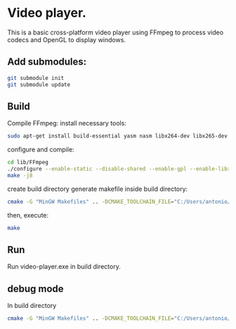 # Video player.
This is a basic cross-platform video player using FFmpeg to process video codecs and OpenGL to display windows.
## Add submodules:
```bash
git submodule init
git submodule update
```
## Build
Compile FFmpeg:
install necessary tools:
```bash
sudo apt-get install build-essential yasm nasm libx264-dev libx265-dev
```
configure and compile:
```bash
cd lib/FFmpeg
./configure --enable-static --disable-shared --enable-gpl --enable-libx264 --enable-libx265
make -j8
```

create build directory
generate makefile inside build directory:
```bash
cmake -G "MinGW Makefiles" .. -DCMAKE_TOOLCHAIN_FILE="C:/Users/antonio/Development/vcpkg/scripts/buildsystems/vcpkg.cmake"
```
then, execute:
```bash
make
```
## Run
Run video-player.exe in build directory.

## debug mode
In build directory
```bash
cmake -G "MinGW Makefiles" .. -DCMAKE_TOOLCHAIN_FILE="C:/Users/antonio/Development/vcpkg/scripts/buildsystems/vcpkg.cmake" -DCMAKE_BUILD_TYPE=Debug
```